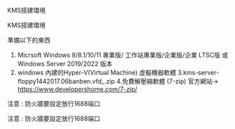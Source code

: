 KMS搭建環境

KMS搭建環境

準備以下的東西

1. Micrsoft Windows 8/8.1/10/11 專業版/ 工作站專業版/企業版/企業 LTSC版 或 Windows Server 2019/2022 版本
2. windows 內建的Hyper-V(Virtual Machine) 虛擬機器軟體 
3.kms-server-floppy1442017.06banben.vfd_.zip
4.免費解壓縮軟體 (7-zip) 官方網站→ https://www.developershome.com/7-zip/
   
注意 : 防火牆要設定放行1688端口



   
注意 : 防火牆要設定放行1688端口


